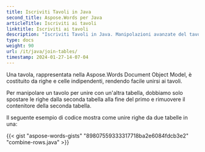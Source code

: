 ```yaml
---
title: Iscriviti Tavoli in Java
second_title: Aspose.Words per Java
articleTitle: Iscriviti ai tavoli
linktitle: Iscriviti ai tavoli
description: "Iscriviti Tavoli in Java. Manipolazioni avanzate del tavolo, unisciti e divisi utilizzando Java."
type: docs
weight: 90
url: /it/java/join-tables/
timestamp: 2024-01-27-14-07-04
---
```


Una tavola, rappresentata nella Aspose.Words Document Object Model, è costituito da righe e celle indipendenti, rendendo facile unirsi ai tavoli.

Per manipolare un tavolo per unire con un'altra tabella, dobbiamo solo spostare le righe dalla seconda tabella alla fine del primo e rimuovere il contenitore della seconda tabella.

Il seguente esempio di codice mostra come unire righe da due tabelle in una:

{{< gist "aspose-words-gists" "89807559333317718ba2e6084fdcb3e2" "combine-rows.java" >}}
